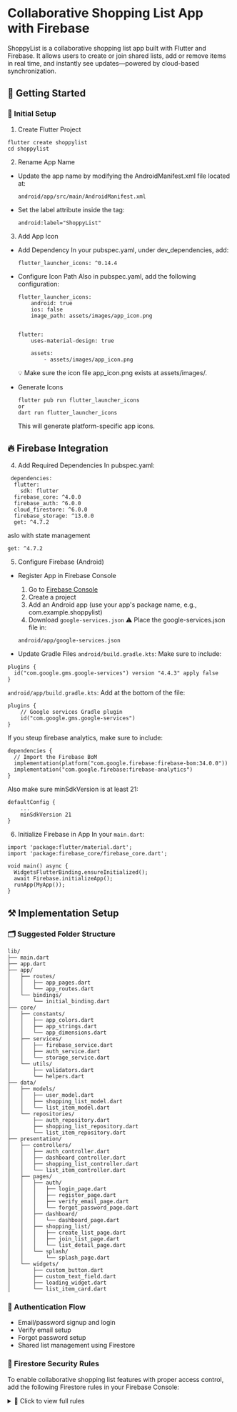 # Collaborative Shopping List App with Firebase

ShoppyList is a collaborative shopping list app built with Flutter and Firebase. It allows users to create or join shared lists, add or remove items in real time, and instantly see updates—powered by cloud-based synchronization.

## 🚀 Getting Started

### 🔧 Initial Setup

1. Create Flutter Project
```
flutter create shoppylist
cd shoppylist
```

2. Rename App Name
- Update the app name by modifying the AndroidManifest.xml file located at:
    ```
    android/app/src/main/AndroidManifest.xml
    ```

- Set the label attribute inside the <application> tag:
    ```
    android:label="ShoppyList"
    ```

3. Add App Icon
- Add Dependency
    In your pubspec.yaml, under dev_dependencies, add:
    ```
    flutter_launcher_icons: ^0.14.4
    ```

- Configure Icon Path
    Also in pubspec.yaml, add the following configuration:
    ```
    flutter_launcher_icons:
        android: true
        ios: false
        image_path: assets/images/app_icon.png


    flutter:
        uses-material-design: true

        assets:
            - assets/images/app_icon.png
    ```
    💡 Make sure the icon file app_icon.png exists at assets/images/.

- Generate Icons
    ```
    flutter pub run flutter_launcher_icons
    or
    dart run flutter_launcher_icons
    ```
    This will generate platform-specific app icons.


## 🔥 Firebase Integration

4. Add Required Dependencies
In pubspec.yaml:
```
 dependencies:
  flutter:
    sdk: flutter
  firebase_core: ^4.0.0
  firebase_auth: ^6.0.0
  cloud_firestore: ^6.0.0
  firebase_storage: ^13.0.0
  get: ^4.7.2
```
  aslo with state management 
  ```
  get: ^4.7.2
  ```

5. Configure Firebase (Android)

- Register App in Firebase Console
    1. Go to [Firebase Console]()
    2. Create a project
    3. Add an Android app (use your app's package name, e.g., com.example.shoppylist)
    4. Download ```google-services.json```
    ⚠️ Place the google-services.json file in:
    ```
    android/app/google-services.json
    ```

- Update Gradle Files
```android/build.gradle.kts```:
Make sure to include:
```
plugins {
  id("com.google.gms.google-services") version "4.4.3" apply false
}
```

```android/app/build.gradle.kts```:
Add at the bottom of the file:
```
plugins {
    // Google services Gradle plugin
    id("com.google.gms.google-services")
}
```
If you steup firebase analytics, make sure to include:
```
dependencies {
  // Import the Firebase BoM
  implementation(platform("com.google.firebase:firebase-bom:34.0.0"))
  implementation("com.google.firebase:firebase-analytics")
}
```
Also make sure minSdkVersion is at least 21:
```
defaultConfig {
    ...
    minSdkVersion 21
}
```

6. Initialize Firebase in App
In your ```main.dart```:
```
import 'package:flutter/material.dart';
import 'package:firebase_core/firebase_core.dart';

void main() async {
  WidgetsFlutterBinding.ensureInitialized();
  await Firebase.initializeApp();
  runApp(MyApp());
}
```

## ⚒️ Implementation Setup

### 🗂 Suggested Folder Structure
```
lib/
├── main.dart
├── app.dart
├── app/
│   ├── routes/
│   │   ├── app_pages.dart
│   │   └── app_routes.dart
│   └── bindings/
│       └── initial_binding.dart
├── core/
│   ├── constants/
│   │   ├── app_colors.dart
│   │   ├── app_strings.dart
│   │   └── app_dimensions.dart
│   ├── services/
│   │   ├── firebase_service.dart
│   │   ├── auth_service.dart
│   │   └── storage_service.dart
│   └── utils/
│       ├── validators.dart
│       └── helpers.dart
├── data/
│   ├── models/
│   │   ├── user_model.dart
│   │   ├── shopping_list_model.dart
│   │   └── list_item_model.dart
│   └── repositories/
│       ├── auth_repository.dart
│       ├── shopping_list_repository.dart
│       └── list_item_repository.dart
├── presentation/
│   ├── controllers/
│   │   ├── auth_controller.dart
│   │   ├── dashboard_controller.dart
│   │   ├── shopping_list_controller.dart
│   │   └── list_item_controller.dart
│   ├── pages/
│   │   ├── auth/
│   │   │   ├── login_page.dart
│   │   │   ├── register_page.dart
│   │   │   ├── verify_email_page.dart
│   │   │   └── forgot_password_page.dart
│   │   ├── dashboard/
│   │   │   └── dashboard_page.dart
│   │   ├── shopping_list/
│   │   │   ├── create_list_page.dart
│   │   │   ├── join_list_page.dart
│   │   │   └── list_detail_page.dart
│   │   └── splash/
│   │       └── splash_page.dart
│   └── widgets/
│       ├── custom_button.dart
│       ├── custom_text_field.dart
│       ├── loading_widget.dart
│       └── list_item_card.dart

```

### 🔐 Authentication Flow 

- Email/password signup and login
- Verify email setup
- Forgot password setup
- Shared list management using Firestore

### 🔐 Firestore Security Rules
To enable collaborative shopping list features with proper access control, add the following Firestore rules in your Firebase Console:
<details> <summary>📄 Click to view full rules</summary>

```
rules_version = '2';
service cloud.firestore {
  match /databases/{database}/documents {

    // Allow each user to manage their own user profile
    match /users/{userId} {
      allow read, write: if request.auth != null && request.auth.uid == userId;
    }

    // Shopping List rules
    match /shopping_lists/{listId} {
      // Allow listing shopping lists by inviteCode
      allow list: if request.auth != null;

      // Allow reading if the user is in member list
      allow read: if request.auth != null &&
        request.auth.uid in resource.data.memberIds;

      // Allow creating if the user is listed in memberIds at creation
      allow create: if request.auth != null &&
        request.auth.uid in request.resource.data.memberIds;

      // Allow updating if user is in current or new member list and inviteCode is unchanged
      allow update: if request.auth != null &&
        (
          request.auth.uid in resource.data.memberIds || 
          (
            request.auth.uid in request.resource.data.memberIds &&
            resource.data.inviteCode == request.resource.data.inviteCode
          )
        );

      // Allow deletion if user is in member list
      allow delete: if request.auth != null &&
        request.auth.uid in resource.data.memberIds;
    }

    // Shopping List Items rules
    match /list_items/{itemId} {
      allow read: if request.auth != null;

      allow create: if request.auth != null &&
        exists(/databases/$(database)/documents/shopping_lists/$(request.resource.data.listId)) &&
        request.auth.uid in get(/databases/$(database)/documents/shopping_lists/$(request.resource.data.listId)).data.memberIds;

      allow update, delete: if request.auth != null &&
        exists(/databases/$(database)/documents/shopping_lists/$(resource.data.listId)) &&
        request.auth.uid in get(/databases/$(database)/documents/shopping_lists/$(resource.data.listId)).data.memberIds;
    }
  }
}
```

### 📚 Firestore Indexes
To support invite-based queries and efficient list filtering, make sure to create the following Firestore indexes:
#### Invite Code Query (when joining a list)
If your code queries shopping lists like this:
```
FirebaseFirestore.instance
.collection('shopping_lists')
.where('inviteCode', isEqualTo: code)
```

➡️ Then you need a single-field index on:
- inviteCode field (Ascending)
✅ Firebase usually creates this automatically, but if you see an error like FAILED_PRECONDITION: The query requires an index, click the Firebase Console link in the error or create it manually.

#### 📌 Optional: Composite Index (if needed)
If your app queries using multiple fields, such as:
```
.where('inviteCode', isEqualTo: code)
.where('memberIds', arrayContains: uid)
```
➡️ Then you'll need to create a composite index manually in Firebase.

#### 📍 How to Add Indexes

1. Go to Firestore Database → Indexes in Firebase Console
2. Click "Add Index"
Select:
- Collection: ```shopping_lists```
- Fields:
  - ```inviteCode``` — Ascending
  - (optional) ```memberIds``` — array-contains
  - Query scope: Collection

